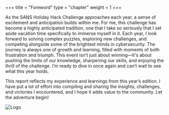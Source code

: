 +++
title = "Foreword"
type = "chapter"
weight = 1
+++

As the SANS Holiday Hack Challenge approaches each year, a sense of excitement and anticipation builds within me. For me, this challenge has become a highly anticipated tradition, one that I take so seriously that I set aside vacation time specifically to immerse myself in it. Each year, I look forward to solving complex puzzles, exploring new challenges, and competing alongside some of the brightest minds in cybersecurity. The journey is always one of growth and learning, filled with moments of both frustration and triumph. This event isn’t just about winning—it's about pushing the limits of our knowledge, sharpening our skills, and enjoying the thrill of the challenge. I’m ready to dive in once again and can’t wait to see what this year holds.

This report reflects my experience and learnings from this year’s edition. I have put a lot of effort into compiling and sharing the insights, challenges, and victories I encountered, and I hope it adds value to the community. Let the adventure begin!

![Logo](/images/logo.png)
